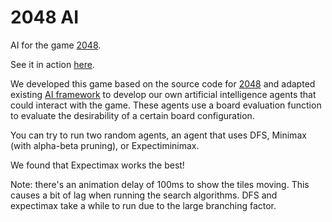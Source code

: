 # 2048 AI

AI for the game [2048](https://github.com/gabrielecirulli/2048).


See it in action [here](http://sb854cornell.github.io/2048AI/).

We developed this game based on the source code for [2048](https://github.com/gabrielecirulli/2048) and adapted existing [AI framework](https://github.com/ov3y/2048-AI) to develop our own artificial intelligence agents that could interact with the game. These agents use a board evaluation function to evaluate the desirability of a certain board configuration.

You can try to run two random agents, an agent that uses DFS, Minimax (with alpha-beta pruning), or Expectiminimax.

We found that Expectimax works the best!

Note: there's an animation delay of 100ms to show the tiles moving. This causes a bit
of lag when running the search algorithms. DFS and expectimax take a while to run due to the large
branching factor.
